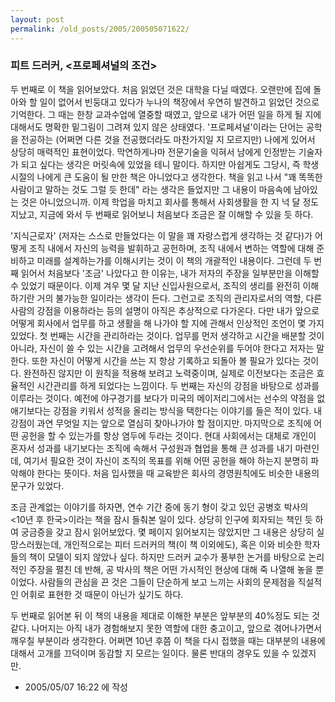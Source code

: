 ```yaml
---
layout: post
permalink: /old_posts/2005/200505071622/
---
```


### 피트 드러커, &lt;프로페셔널의 조건&gt;

두 번째로 이 책을 읽어보았다. 처음 읽었던 것은 대학을 다닐 때였다. 오랜만에 집에 돌아와 할 일이 없어서 빈둥대고 있다가 누나의 책장에서 우연히 발견하고 읽었던 것으로 기억한다.
그 때는 한창 교과수업에 열중할 때였고, 앞으로 내가 어떤 일을 하게 될 지에 대해서도 명확한 밑그림이 그려져 있지 않은 상태였다. '프로페셔널'이라는 단어는 공학을 전공하는 (어쩌면 다른 것을 전공했더라도 마찬가지일 지 모르지만) 나에게 있어서 상당히 매력적인 표현이었다. 막연하게나마 전문기술을 익혀서 남에게 인정받는 기술자가 되고 싶다는 생각은 머릿속에 있었을 테니 말이다.
하지만 아쉽게도 그당시, 즉 학생 시절의 나에게 큰 도움이 될 만한 책은 아니었다고 생각한다. 책을 읽고 나서 "꽤 똑똑한 사람이고 말하는 것도 그럴 듯 한데" 라는 생각은 들었지만 그 내용이 마음속에 남아있는 것은 아니었으니까.
이제 학업을 마치고 회사를 통해서 사회생활을 한 지 넉 달 정도 지났고, 지금에 와서 두 번째로 읽어보니 처음보다 조금은 잘 이해할 수 있을 듯 하다.

'지식근로자' (저자는 스스로 만들었다는 이 말을 꽤 자랑스럽게 생각하는 것 같다)가 어떻게 조직 내에서 자신의 능력을 발휘하고 공헌하며, 조직 내에서 변하는 역할에 대해 준비하고 미래를 설계하는가를 이해시키는 것이 이 책의 개괄적인 내용이다. 그런데 두 번째 읽어서 처음보다 '조금' 나았다고 한 이유는, 내가 저자의 주장을 일부분만을 이해할 수 있었기 때문이다.
이제 겨우 몇 달 지난 신입사원으로서, 조직의 생리를 완전히 이해하기란 거의 불가능한 일이라는 생각이 든다. 그런고로 조직의 관리자로서의 역할, 다른 사람의 강점을 이용하라는 등의 설명이 아직은 추상적으로 다가온다. 다만 내가 앞으로 어떻게 회사에서 업무를 하고 생활을 해 나가야 할 지에 관해서 인상적인 조언이 몇 가지 있었다.
첫 번째는 시간을 관리하라는 것이다. 업무를 먼저 생각하고 시간을 배분할 것이 아니라, 자신이 쓸 수 있는 시간을 고려해서 업무의 우선순위를 두어야 한다고 저자는 말한다. 또한 자신이 어떻게 시간을 쓰는 지 항상 기록하고 되돌아 볼 필요가 있다는 것이다. 완전하진 않지만 이 원칙을 적용해 보려고 노력중이며, 실제로 이전보다는 조금은 효율적인 시간관리를 하게 되었다는 느낌이다.
두 번째는 자신의 강점을 바탕으로 성과를 이루라는 것이다. 예전에 야구경기를 보다가 미국의 메이저리그에서는 선수의 약점을 없애기보다는 강점을 키워서 성적을 올리는 방식을 택한다는 이야기를 들은 적이 있다. 내 강점이 과연 무엇일 지는 앞으로 열심히 찾아나가야 할 점이지만.
마지막으로 조직에 어떤 공헌을 할 수 있는가를 항상 염두에 두라는 것이다. 현대 사회에서는 대체로 개인이 혼자서 성과를 내기보다는 조직에 속해서 구성원과 협업을 통해 큰 성과를 내기 마련인데, 여기서 필요한 것이 자신이 조직의 목표를 위해 어떤 공헌을 해야 하는지 분명히 파악해야 한다는 뜻이다. 처음 입사했을 때 교육받은 회사의 경영원칙에도 비슷한 내용의 문구가 있었다.

조금 관계없는 이야기를 하자면, 연수 기간 중에 동기 형이 갖고 있던 공병호 박사의 <10년 후 한국>이라는 책을 잠시 들춰본 일이 있다. 상당히 인구에 회자되는 책인 듯 하여 궁금증을 갖고 잠시 읽어보았다. 몇 페이지 읽어보지는 않았지만 그 내용은 상당히 실망스러웠는데, 개인적으로는 피터 드러커의 책(이 책 이외에도), 혹은 이와 비슷한 학자들의 책이 모델이 되지 않았나 싶다. 하지만 드러커 교수가 풍부한 논거를 바탕으로 논리적인 주장을 펼친 데 반해, 공 박사의 책은 어떤 가시적인 현상에 대해 죽 나열해 놓을 뿐이었다. 사람들의 관심을 끈 것은 그들이 단순하게 보고 느끼는 사회의 문제점을 직설적인 어휘로 표현한 것 때문이 아닌가 싶기도 하다.

두 번째로 읽어본 뒤 이 책의 내용을 제대로 이해한 부분은 앞부분의 40%정도 되는 것 같다. 나머지는 아직 내가 경험해보지 못한 역할에 대한 충고이고, 앞으로 겪어나가면서 깨우칠 부분이라 생각한다. 어쩌면 10년 후쯤 이 책을 다시 접했을 때는 대부분의 내용에 대해서 고개를 끄덕이며 동감할 지 모르는 일이다. 물론 반대의 경우도 있을 수 있겠지만.





- 2005/05/07 16:22 에 작성